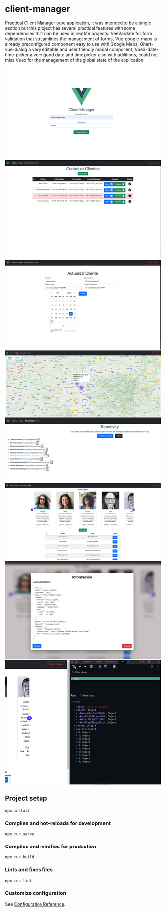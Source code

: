 # client-manager

Practical Client Manager type application, it was intended to be a single section but this project has several practical features with some dependencies that can be used in real life projects: VeeValidate for form validation that streamlines the management of forms, Vue-google-maps is already preconfigured component easy to use with Google Maps, Gitart-vue-dialog a very editable and user friendly modal component, Vue3-date-time-picker a very good date and time picker also with additions, could not miss Vuex for the management of the global state of the application.

![Screenshot](1.png)
![Screenshot](2.png)
![Screenshot](3.png)
![Screenshot](4.png)
![Screenshot](5.png)
![Screenshot](6.png)
![Screenshot](7.png)
![Screenshot](8.png)

## Project setup

```
npm install
```

### Compiles and hot-reloads for development

```
npm run serve
```

### Compiles and minifies for production

```
npm run build
```

### Lints and fixes files

```
npm run lint
```

### Customize configuration

See [Configuration Reference](https://cli.vuejs.org/config/).
